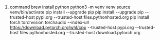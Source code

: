 1. command
   brew install python
   python3 -m venv venv
   source venv/bin/activate
   pip install --upgrade pip
   pip install --upgrade pip --trusted-host pypi.org --trusted-host files.pythonhosted.org
   pip install torch torchvision torchaudio --index-url https://download.pytorch.org/whl/cpu  --trusted-host pypi.org --trusted-host files.pythonhosted.org --trusted-host download.pytorch.org